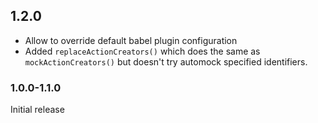 ## 1.2.0
- Allow to override default babel plugin configuration
- Added ```replaceActionCreators()``` which does the same as ```mockActionCreators()``` but doesn't try automock specified identifiers.

### 1.0.0-1.1.0
Initial release